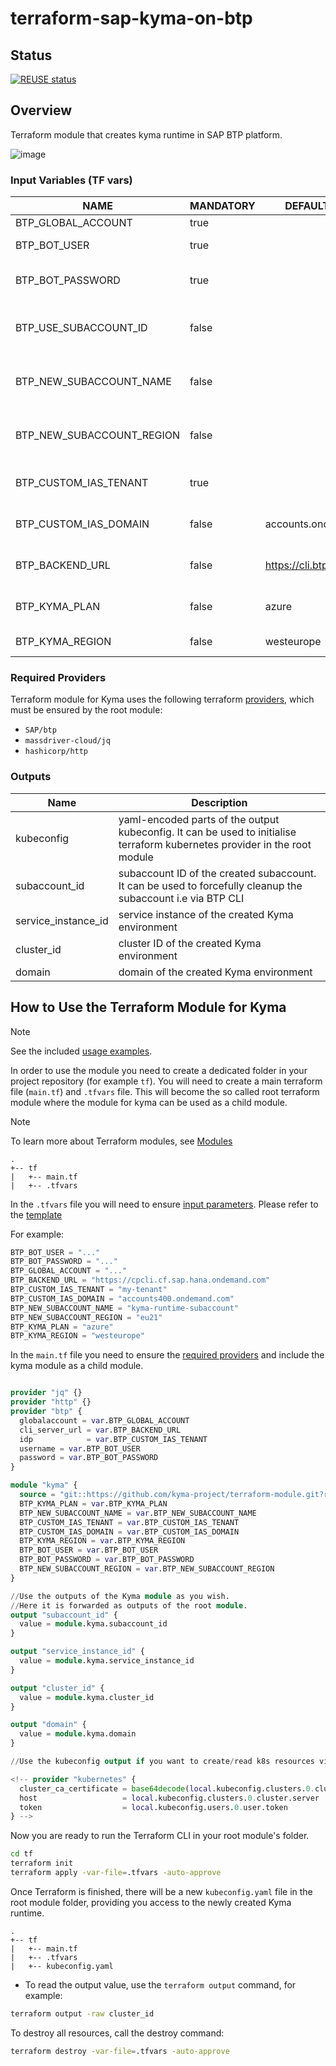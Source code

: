 # terraform-sap-kyma-on-btp

## Status

[![REUSE status](https://api.reuse.software/badge/github.com/kyma-project/terraform-module)](https://api.reuse.software/info/github.com/kyma-project/terraform-module)

## Overview

Terraform module that creates kyma runtime in SAP BTP platform.

![image](./assets/sequence.png)

### Input Variables (TF vars)

| NAME                       | MANDATORY | DEFAULT VALUE             | DESCRIPTION                                                                                                                                        |
|----------------------------|-----------|---------------------------|----------------------------------------------------------------------------------------------------------------------------------------------------|
| BTP_GLOBAL_ACCOUNT         | true      |                           | UUID of SAP BTP Global Account                                                                                                                     |
| BTP_BOT_USER               | true      |                           | Email of the technical user (shared mailbox)                                                                                                       |
| BTP_BOT_PASSWORD           | true      |                           | Password of the techniacal user (created when inviting shared mailbox into custom SAP IAS tenant)                                                  |
| BTP_USE_SUBACCOUNT_ID      | false     |                           | Provide an UUID of existing SAP BTP Subaccount to be used. Should not be combined with `BTP_NEW_SUBACCOUNT_*` inputs.                              |
| BTP_NEW_SUBACCOUNT_NAME    | false     |                           | Provide a name for a new SAP BTP Subaccount to be created. Should not be combined with  `BTP_USE_SUBACCOUNT_ID` input.                             |
| BTP_NEW_SUBACCOUNT_REGION  | false     |                           | Provide a region for a new SAP BTP Subaccount to be created. Should not be combined with  `BTP_USE_SUBACCOUNT_ID` input.                           |
| BTP_CUSTOM_IAS_TENANT      | true      |                           | Provide the name of the custom SAP IAS tenant that is an authentication provider for the technical user.                                           |
| BTP_CUSTOM_IAS_DOMAIN      | false     | accounts.ondemand.com     | Domain of the identity provider (on canary and staging environments this has to be set to `accounts400.ondemand.com`)                              |
| BTP_BACKEND_URL            | false     | https://cli.btp.cloud.sap | URL of the BTP backend API (on canary environment this has to be set to  `https://cpcli.cf.sap.hana.ondemand.com`).                                |
| BTP_KYMA_PLAN              | false     | azure                     | Use one of a valid kyma plans that you are entitled to use (One of: `azure`, `gcp`, `aws`,`sap-converged-cloud`)                                   |
| BTP_KYMA_REGION            | false     | westeurope                | Use a valid kyma region that matches your selected kyma plan                                                                                       |

### Required Providers

Terraform module for Kyma uses the following terraform [providers](provider.tf), which must be ensured by the root module:
 - `SAP/btp`
 - `massdriver-cloud/jq`
 - `hashicorp/http`

### Outputs 

| Name                | Description                                                                                                                |
|---------------------|----------------------------------------------------------------------------------------------------------------------------|
| kubeconfig          | yaml-encoded parts of the output kubeconfig. It can be used to initialise terraform kubernetes provider in the root module |
| subaccount_id       | subaccount ID of the created subaccount. It can be used to forcefully cleanup the subaccount i.e via BTP CLI               |
| service_instance_id | service instance of the created Kyma environment                                                                           |
| cluster_id          | cluster ID of the created Kyma environment                                                                                 |
| domain              | domain of the created Kyma environment                                                                                     |


## How to Use the Terraform Module for Kyma

> [!NOTE]
> See the included [usage examples](./examples/).

In order to use the module you need to create a dedicated folder in your project repository (for example `tf`). You will need to create a main terraform file (`main.tf`) and  `.tfvars` file. This will become the so called root terraform module where the module for kyma can be used as a child module.

> [!NOTE] 
> To learn more about Terraform modules, see [Modules](https://developer.hashicorp.com/terraform/language/modules)

```
.
+-- tf
|   +-- main.tf
|   +-- .tfvars
```

In the `.tfvars` file you will need to ensure [input parameters](#input-variables-tf-vars). Please refer to the [template](examples/kyma-on-btp-new-sa/.tfvars-template)

For example:
```tf
BTP_BOT_USER = "..."
BTP_BOT_PASSWORD = "..."
BTP_GLOBAL_ACCOUNT = "..."
BTP_BACKEND_URL = "https://cpcli.cf.sap.hana.ondemand.com"
BTP_CUSTOM_IAS_TENANT = "my-tenant"
BTP_CUSTOM_IAS_DOMAIN = "accounts400.ondemand.com"
BTP_NEW_SUBACCOUNT_NAME = "kyma-runtime-subaccount"
BTP_NEW_SUBACCOUNT_REGION = "eu21"
BTP_KYMA_PLAN = "azure"
BTP_KYMA_REGION = "westeurope"
```

In the `main.tf` file you need to ensure the [required providers](#required-providers) and include the kyma module as a child module.

```tf

provider "jq" {}
provider "http" {}
provider "btp" {
  globalaccount = var.BTP_GLOBAL_ACCOUNT
  cli_server_url = var.BTP_BACKEND_URL
  idp            = var.BTP_CUSTOM_IAS_TENANT
  username = var.BTP_BOT_USER
  password = var.BTP_BOT_PASSWORD
}

module "kyma" {
  source = "git::https://github.com/kyma-project/terraform-module.git?ref=v0.2.0"
  BTP_KYMA_PLAN = var.BTP_KYMA_PLAN
  BTP_NEW_SUBACCOUNT_NAME = var.BTP_NEW_SUBACCOUNT_NAME
  BTP_CUSTOM_IAS_TENANT = var.BTP_CUSTOM_IAS_TENANT
  BTP_CUSTOM_IAS_DOMAIN = var.BTP_CUSTOM_IAS_DOMAIN
  BTP_KYMA_REGION = var.BTP_KYMA_REGION
  BTP_BOT_USER = var.BTP_BOT_USER
  BTP_BOT_PASSWORD = var.BTP_BOT_PASSWORD
  BTP_NEW_SUBACCOUNT_REGION = var.BTP_NEW_SUBACCOUNT_REGION
}

//Use the outputs of the Kyma module as you wish.
//Here it is forwarded as outputs of the root module.
output "subaccount_id" {
  value = module.kyma.subaccount_id
}

output "service_instance_id" {
  value = module.kyma.service_instance_id
}

output "cluster_id" {
  value = module.kyma.cluster_id
}

output "domain" {
  value = module.kyma.domain
}

//Use the kubeconfig output if you want to create/read k8s resources via [kubernetes terraform provider](https://registry.terraform.io/providers/hashicorp/kubernetes/latest/docs)

<!-- provider "kubernetes" {
  cluster_ca_certificate = base64decode(local.kubeconfig.clusters.0.cluster.certificate-authority-data)
  host                   = local.kubeconfig.clusters.0.cluster.server
  token                  = local.kubeconfig.users.0.user.token
} -->

```

Now you are ready to run the Terraform CLI in your root module's folder.

```bash
cd tf
terraform init
terraform apply -var-file=.tfvars -auto-approve 
```

Once Terraform is finished, there will be a new `kubeconfig.yaml` file in the root module folder, providing you access to the newly created Kyma runtime.

```
.
+-- tf
|   +-- main.tf
|   +-- .tfvars
|   +-- kubeconfig.yaml
```

* To read the output value, use the `terraform output` command, for example:

```bash
terraform output -raw cluster_id
```

To destroy all resources, call the destroy command:

```bash
terraform destroy -var-file=.tfvars -auto-approve        
```



